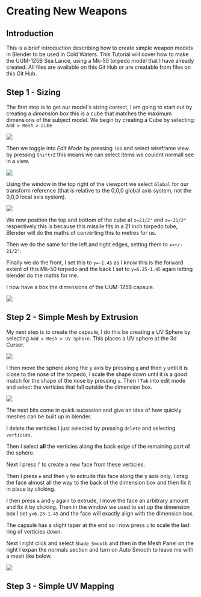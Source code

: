 # Creating New Weapons

## Introduction

This is a brief introduction describing how to create simple weapon models in Blender to be used in Cold Waters. This Tutorial will cover how to make the UUM-125B Sea Lance, using a Mk-50 torpedo model that I have already created. All files are available on this Git Hub or are creatable from files on this Git Hub.

## Step 1 - Sizing

The first step is to get our model's sizing correct, I am going to start out by creating a *dimension box* this is a cube that matches the maximum dimensions of the subject model. We begin by creating a Cube by selecting: `Add > Mesh > Cube`

![](/CWE%20Sample%20Data/images/Screenshot%202020-12-10%20222504.png)

Then we toggle into *Edit Mode* by pressing `Tab` and select wireframe view by pressing `Shift+Z` this means we can select items we couldnt normall see in a view.

![](/CWE%20Sample%20Data/images/Screenshot%202020-12-10%20222553.png)

Using the window in the top right of the viewport we select `Global` for our transform reference (that is relative to the 0,0,0 global axis system, not the 0,0,0 local axis system). 

![](/CWE%20Sample%20Data/images/Screenshot%202020-12-10%20222625.png)

We now position the top and bottom of the cube at `z=21/2"` and `z=-21/2"` respectively this is because this missile fits in a 21 inch torpedo tube, Blender will do the maths of converting this to metres for us.

Then we do the same for the left and right edges, setting them to `x=+/- 21/2"`.

Finally we do the front, I set this to `y=-1.45` as I know this is the forward extent of this Mk-50 torpedo and the back I set to `y=6.25-1.45` again letting blender do the maths for me.

I now have a box the dimensions of the UUM-125B capsule.

![](/CWE%20Sample%20Data/images/Screenshot%202020-12-10%20222914.png)

## Step 2 - Simple Mesh by Extrusion

My next step is to create the capsule, I do this be creating a UV Sphere by selecting `Add > Mesh > UV Sphere`. This places a UV sphere at the 3d Cursor.

![](/CWE%20Sample%20Data/images/Screenshot%202020-12-10%20225843.png)

I then move the sphere along the y axis by pressing `g` and then `y` until it is close to the nose of the torpedo, I scale the shape down until it is a good match for the shape of the nose by pressing `s`. Then I `Tab` into edit mode and select the verticies that fall outside the dimension box.

![](/CWE%20Sample%20Data/images/Screenshot%202020-12-10%20230015.png)

The next bits come in quick sucession and give an idea of how quickly meshes can be built up in blender.

I delete the verticies I just selected by pressing `delete` and selecting `verticies`. 

Then I select **all** the verticies along the back edge of the remaining part of the sphere. 

Next I press `f` to create a new face from these verticies. 

Then I press `e` and then `y` to extrude this face along the y axis only. I drag the face almost all the way to the back of the dimension box and then fix it in place by clicking.

I then press `e` and `y` again to extrude, I move the face an arbitrary amount and fix it by clicking. Then in the window we used to set up the dimension box I set `y=6.25-1.45` and the face will exactly align with the dimension box.

The capsule has a slight taper at the end so i now press `s` to scale the last ring of verticies down.

Next I right click and select `Shade Smooth` and then in the Mesh Panel on the right I expan the normals section and turn on Auto Smooth to leave me with a mesh like below.

![](/CWE%20Sample%20Data/images/Screenshot%202020-12-10%20230259.png)

## Step 3 - Simple UV Mapping

